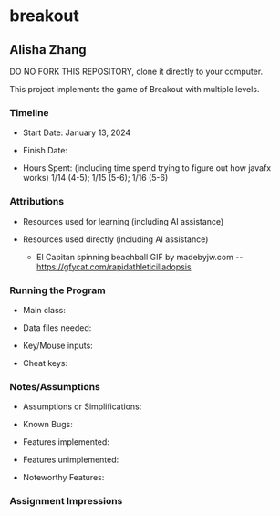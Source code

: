 # breakout
## Alisha Zhang


DO NO FORK THIS REPOSITORY, clone it directly to your computer.


This project implements the game of Breakout with multiple levels.

### Timeline

 * Start Date: January 13, 2024

 * Finish Date: 

 * Hours Spent: (including time spend trying to figure out how javafx works)
1/14 (4-5); 1/15 (5-6); 1/16 (5-6) 



### Attributions

 * Resources used for learning (including AI assistance)
 
 * Resources used directly (including AI assistance)
   * El Capitan spinning beachball GIF by madebyjw.com -- https://gfycat.com/rapidathleticilladopsis


### Running the Program

 * Main class:

 * Data files needed: 

 * Key/Mouse inputs:

 * Cheat keys:



### Notes/Assumptions

 * Assumptions or Simplifications:

 * Known Bugs:

 * Features implemented:

 * Features unimplemented:

 * Noteworthy Features:



### Assignment Impressions


